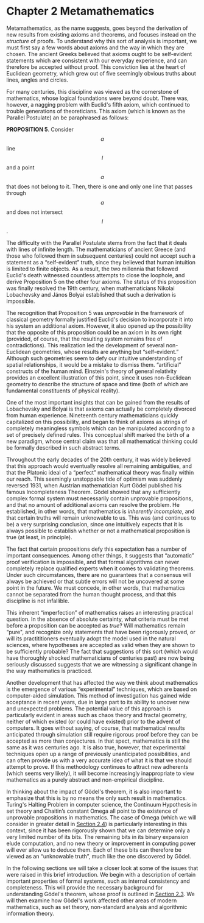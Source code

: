 # Chapter 2 Metamathematics

Metamathematics, as the name suggests, goes beyond the derivation of new results from existing axioms and theorems, and focuses instead on the *structure* of proofs. To understand why this sort of analysis is important, we must first say a few words about axioms and the way in which they are chosen. The ancient Greeks believed that axioms ought to be self-evident statements which are consistent with our everyday experience, and can therefore be accepted without proof. This conviction lies at the heart of Euclidean geometry, which grew out of five seemingly obvious truths about lines, angles and circles.

For many centuries, this discipline was viewed as the cornerstone of mathematics, whose logical foundations were beyond doubt. There was, however, a nagging problem with Euclid's fifth axiom, which continued to trouble generations of theoreticians. This axiom (which is known as the Parallel Postulate) an be paraphrased as follows:

__PROPOSITION 5__. Consider $$a$$ line $$l$$ and a point $$a$$ that does not belong to it. Then, there is one and only one line that passes through $$a$$ and does not intersect $$l$$.

The difficulty with the Parallel Postulate stems from the fact that it deals with lines of infinite length. The mathematicians of ancient Greece (and those who followed them in subsequent centuries) could not accept such a statement as a “self-evident” truth, since they believed that human intuition is limited to finite objects. As a result, the two millennia that followed Euclid's death witnessed countless attempts to close the loophole, and derive Proposition 5 on the other four axioms. The status of this proposition was finally resolved the 19th century, when mathematicians Nikolai Lobachevsky and János Bolyai established that such a derivation is impossible.

The recognition that Proposition 5 was *unprovable* in the framework of classical geometry formally justified Euclid's decision to incorporate it into his system an additional axiom. However, it also opened up the possibility that the opposite of this proposition could be an axiom in its own right (provided, of course, that the resulting system remains free of contradictions). This realization led the development of several non-Euclidean geometries, whose results are anything but “self-evident.” Although such geometries seem to defy our intuitive understanding of spatial relationships, it would be a mistake to dismiss them. “artificial” constructs of the human mind. Einstein's theory of general relativity provides an excellent illustration of this point, since it uses non-Euclidean geometry to describe the structure of space and time (both of which are fundamental constituents of physical reality).
 
One of the most important insights that can be gained from the results of Lobachevsky and Bolyai is that axioms can actually be completely divorced from human experience. Nineteenth century mathematicians quickly capitalized on this possibility, and began to think of axioms as strings of completely meaningless symbols which can be manipulated according to a set of precisely defined rules. This conceptual shift marked the birth of a new paradigm, whose central claim was that all mathematical thinking could be formally described in such abstract terms.

Throughout the early decades of the 20th century, it was widely believed that this approach would eventually resolve all remaining ambiguities, and that the Platonic ideal of a “perfect” mathematical theory was finally within our reach. This seemingly unstoppable tide of optimism was suddenly reversed 1931, when Austrian mathematician Kurt Gödel published his famous Incompleteness Theorem. Gödel showed that any sufficiently complex formal system must necessarily contain unprovable propositions, and that no amount of additional axioms can resolve the problem. He established, in other words, that mathematics is *inherently incomplete*, and that certain truths will remain unknowable to us. This was (and continues to be) a very surprising conclusion, since one intuitively expects that it is always possible to establish whether or not a mathematical proposition is true (at least, in principle).

The fact that certain propositions defy this expectation has a number of important consequences. Among other things, it suggests that “automatic” proof verification is impossible, and that formal algorithms can never completely replace qualified experts when it comes to validating theorems. Under such circumstances, there are no guarantees that a consensus will always be achieved or that subtle errors will not be uncovered at some point in the future. We must concede, in other words, that mathematics cannot be separated from the human thought process, and that this discipline is not infallible.

This inherent “imperfection” of mathematics raises an interesting practical question. In the absence of absolute certainty, what criteria must be met before a proposition can be accepted as *true*? Will mathematics remain “pure", and recognize only statements that have been rigorously proved, or will its practititioners eventually adopt the model used in the natural sciences, where hypotheses are accepted as valid when they are shown to be sufficiently probable? The fact that suggestions of this sort (which would have thoroughly shocked mathematicians of centuries past) are now being seriously discussed suggests that we are witnessing a significant change in the way mathematics is practiced.

Another development that has affected the way we think about mathematics is the emergence of various “experimental” techniques, which are based on computer-aided simulation. This method of investigation has gained wide acceptance in recent years, due in large part to its ability to uncover new and unexpected problems. The potential value of this approach is particularly evident in areas such as chaos theory and fractal geometry, neither of which existed (or could have existed) prior to the advent of computers. It goes without saying, of course, that mathematical results anticipated through simulation still require rigorous proof before they can be accepted as more than conjectures. In that spect, mathematics is still the same as it was centuries ago. It is also true, however, that experimental techniques open up a range of previously unanticipated possibilities, and can often provide us with a very accurate idea of what it is that we should attempt to prove. If this methodology continues to attract new adherents (which seems very likely), it will become increasingly inappropriate to view mathematics as a purely abstract and non-empirical discipline.

In thinking about the impact of Gödel's theorem, it is also important to emphasize that this is by no means the only such result in mathematics. Turing's Halting Problem in computer science, the Continuum Hypothesis in set theory and Chaitin’s constant Omega all point to the existence of unprovable propositions in mathematics. The case of Omega (which we will consider in greater detail in [Section 2.4]()) is particularly interesting in this context, since it has been rigorously shown that we can determine only a very limited number of its bits. The remaining bits in its binary expansion elude computation, and no new theory or improvement in computing power will ever allow us to deduce them. Each of these bits can therefore be viewed as an “unknowable truth”, much like the one discovered by Gödel.

In the following sections we will take a closer look at some of the issues that were raised in this brief introduction. We begin with a description of certain important properties of formal systems, such as internal consistency and completeness. This will provide the necessary background for understanding Gödel's theorem, whose proof is outlined in [Section 2.3](). We will then examine how Gödel's work affected other areas of modern mathematics, such as set theory, non-standard analysis and algorithmic information theory.

